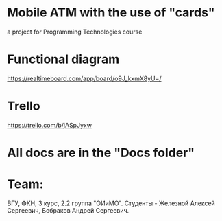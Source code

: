# Mobile ATM with the use of "cards"
a project for Programming Technologies course

# Functional diagram
 https://realtimeboard.com/app/board/o9J_kxmX8yU=/

# Trello
 https://trello.com/b/jASpJyxw
 
# All docs are in the "Docs folder"

# Team:
ВГУ, ФКН, 3 курс, 2.2 группа "ОИиМО".
Студенты - Железной Алексей Сергеевич, Бобраков Андрей Сергеевич.
